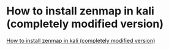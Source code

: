 # How to install zenmap in kali (completely modified version)
[How to install zenmap in kali (completely modified version)](https://aiwithcloud.com/2022/09/15/how_to_install_zenmap_in_kali_completely_modified_version/)